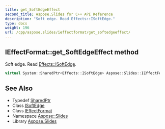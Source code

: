 ```yaml
---
title: get_SoftEdgeEffect
second_title: Aspose.Slides for C++ API Reference
description: "Soft edge. Read Effects::ISoftEdge."
type: docs
weight: 196
url: /cpp/aspose.slides/ieffectformat/get_softedgeeffect/
---
```

## IEffectFormat::get_SoftEdgeEffect method


Soft edge. Read [Effects::ISoftEdge](../../../aspose.slides.effects/isoftedge/).

```cpp
virtual System::SharedPtr<Effects::ISoftEdge> Aspose::Slides::IEffectFormat::get_SoftEdgeEffect()=0
```

## See Also

* Typedef [SharedPtr](../../../system/sharedptr/)
* Class [ISoftEdge](../../../aspose.slides.effects/isoftedge/)
* Class [IEffectFormat](../)
* Namespace [Aspose::Slides](../../)
* Library [Aspose.Slides](../../../)
